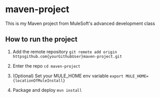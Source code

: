 # maven-project

This is my Maven project from MuleSoft's advanced development class

## How to run the project

1. Add the remote repository `git remote add origin httpsgithub.com{yourGithubUser}maven-project.git`

1. Enter the repo `cd maven-project`

1. (Optional) Set your MULE_HOME env variable `export MULE_HOME={locationOfMuleInstall}`

1. Package and deploy `mvn install`
